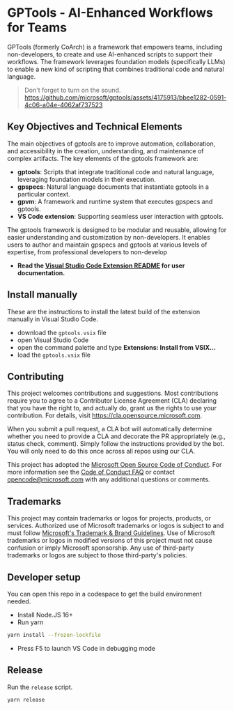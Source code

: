 # GPTools - AI-Enhanced Workflows for Teams

GPTools (formerly CoArch)  is a framework that empowers teams, including non-developers, to create and use AI-enhanced scripts to support their workflows. The framework leverages foundation models (specifically LLMs) to enable a new kind of scripting that combines traditional code and natural language.

> Don't forget to turn on the sound.
https://github.com/microsoft/gptools/assets/4175913/bbee1282-0591-4c06-a04e-4062af737523

## Key Objectives and Technical Elements

The main objectives of gptools are to improve automation, collaboration, and accessibility in the creation, understanding, and maintenance of complex artifacts. The key elements of the gptools framework are:

- **gptools**: Scripts that integrate traditional code and natural language, leveraging foundation models in their execution.
- **gpspecs**: Natural language documents that instantiate gptools in a particular context.
- **gpvm**: A framework and runtime system that executes gpspecs and gptools.
- **VS Code extension**: Supporting seamless user interaction with gptools.

The gptools framework is designed to be modular and reusable, allowing for easier understanding and customization by non-developers. It enables users to author and maintain gpspecs and gptools at various levels of expertise, from professional developers to non-develop

-   **Read the [Visual Studio Code Extension README](./packages/vscode/README.md) for user documentation.**

## Install manually

These are the instructions to install the latest build of the extension manually in Visual Studio Code.

-   download the `gptools.vsix` file
-   open Visual Studio Code
-   open the command palette and type **Extensions: Install from VSIX...**
-   load the `gptools.vsix` file

## Contributing

This project welcomes contributions and suggestions. Most contributions require you to agree to a
Contributor License Agreement (CLA) declaring that you have the right to, and actually do, grant us
the rights to use your contribution. For details, visit https://cla.opensource.microsoft.com.

When you submit a pull request, a CLA bot will automatically determine whether you need to provide
a CLA and decorate the PR appropriately (e.g., status check, comment). Simply follow the instructions
provided by the bot. You will only need to do this once across all repos using our CLA.

This project has adopted the [Microsoft Open Source Code of Conduct](https://opensource.microsoft.com/codeofconduct/).
For more information see the [Code of Conduct FAQ](https://opensource.microsoft.com/codeofconduct/faq/) or
contact [opencode@microsoft.com](mailto:opencode@microsoft.com) with any additional questions or comments.

## Trademarks

This project may contain trademarks or logos for projects, products, or services. Authorized use of Microsoft
trademarks or logos is subject to and must follow
[Microsoft's Trademark & Brand Guidelines](https://www.microsoft.com/en-us/legal/intellectualproperty/trademarks/usage/general).
Use of Microsoft trademarks or logos in modified versions of this project must not cause confusion or imply Microsoft sponsorship.
Any use of third-party trademarks or logos are subject to those third-party's policies.

## Developer setup

You can open this repo in a codespace to get the build environment needed.

-   Install Node.JS 16+
-   Run yarn

```bash
yarn install --frozen-lockfile
```

-   Press F5 to launch VS Code in debugging mode

## Release

Run the `release` script.

```bash
yarn release
```

